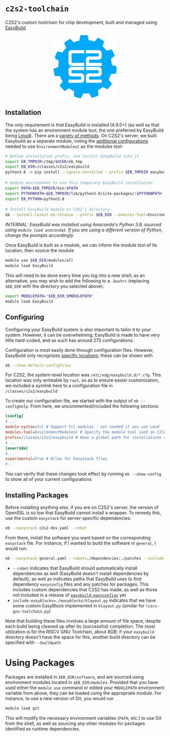 # `c2s2-toolchain`

C2S2's custom toolchain for chip development, built and managed using [EasyBuild](https://easybuild.io/)

<p align="center">
<img src="assets/toolchain.png" alt="C2S2's Logo in a blue gear" width="200"/>
</p>

## Installation

The only requirement is that EasyBuild is installed (4.9.0+) (as well as that the system has an environment module tool, the one preferred by EasyBuild being [Lmod](https://lmod.readthedocs.io/en/latest/)). There are a [variety of methods](https://tutorial.easybuild.io/2023-eb-eessi-uk-workshop/easybuild-installation/). On C2S2's server, we built Easybuild as a separate module, noting the [additional configurations](https://docs.easybuild.io/configuration/#modules_tool) needed to use `EnvironmentModulesC` as the modules tool:

```bash
# Define installation prefix, and install EasyBuild into it
export EB_TMPDIR=/tmp/$USER/eb_tmp
export EB_DIR=/classes/c2s2/easybuild
python3.8 -m pip install --ignore-installed --prefix $EB_TMPDIR easybuild

# Update environment to use this temporary EasyBuild installation
export PATH=$EB_TMPDIR/bin:$PATH
export PYTHONPATH=$EB_TMPDIR/lib/python3.8/site-packages/:$PYTHONPATH
export EB_PYTHON=python3.8

# Install EasyBuild module in C2S2's directory
eb --install-latest-eb-release --prefix $EB_DIR --modules-tool=EnvironmentModulesC --module-syntax=Tcl
```

_INTERNAL: EasyBuild was installed using Anaconda's Python 3.8, sourced using `module load anaconda3`. If you are using a different version of Python, change the prompts accordingly_

Once EasyBuild is built as a module, we can inform the module tool of its location, then source the module

```bash
module use $EB_DIR/modules/all
module load EasyBuild
```

This will need to be done every time you log into a new shell; as an alternative, you may wish to add the following to a `.bashrc` (replacing `$EB_DIR` with the directory you selected above):

```bash
export MODULEPATH="$EB_DIR:$MODULEPATH"
module load EasyBuild
```

## Configuring

Configuring your EasyBuild system is also important to tailor it to your system. However, it can be overwhelming; EasyBuild is made to have very little hard-coded, and as such has around 275 configurations.

Configuration is most easily done through configuration files. However, EasyBuild only recognizes [specific locations](https://docs.easybuild.io/configuration/#configuration_file); these can be shown with

```bash
eb --show-default-configfiles
```

For C2S2, the system-level location was `/etc/xdg/easybuild.d/*.cfg`. This location was only writeable by `root`, so as to ensure easier customization, we included a symlink here to a configuration file in `/classes/c2s2/easybuild`

To create our configuration file, we started with the output of `eb --confighelp`. From here, we uncommented/included the following sections:

```ini
[config]
# ...
module-syntax=Tcl # Support Tcl modules - not needed if you use Lmod
modules-tool=EnvironmentModulesC # Specify the module tool used on C2S2's server
prefix=/classes/c2s2/easybuild # Have a global path for installations and building
# ...
[override]
#...
experimental=True # Allow for Easystack files
#...
```

You can verify that these changes took effect by running `eb --show-config` to show all of your current configurations

## Installing Packages

Before installing anything else, if you are on C2S2's server, the version of OpenSSL is so low that EasyBuild cannot install a wrapper. To remedy this, use the custom `easystack` for server-specific dependencies:

```bash
eb --easystack c2s2-dev.yaml --robot
```

From there, install the software you want based on the corresponding `easystack` file. For instance, if I wanted to build the software in `general`, I would run:

```bash
eb --easystack general.yaml --robot=./dependencies:./patches --include-easyblocks=./easyblocks/klayout.py,./easyblocks/riscvgnutoolchain.py,./easyblocks/dtc.py
```

- `--robot` indicates that EasyBuild should automatically install dependencies as well (EasyBuild doesn't install dependencies by default), as well as indicates paths that EasyBuild uses to find dependency `easyconfig` files and any patches for packages. This includes custom dependencies that C2S2 has made, as well as those not included in a release of [`easybuild-easyconfigs`](https://github.com/easybuilders/easybuild-easyconfigs) yet
- `include-easyblocks=./easyblocks/klayout.py` indicates that we have some custom EasyBlock implemented in `klayout.py` (similar for `riscv-gnu-toolchain.py`)

Note that building these files involves a large amount of file space, despite each build being cleaned up after its (successful) completion. The most utilization is for the RISCV GNU Toolchain, about 8GB; if your `easybuild` directory doesn't have the space for this, another build directory can be specified with `--buildpath`

# Using Packages

Packages are installed in `$EB_DIR/software`, and are sourced using environment modules located in `$EB_DIR/modules`. Provided that you have used either the `module use` command or edited your `MODULEPATH` environment variable from above, they can be loaded using the appropriate module. For instance, to use a new version of Git, you would run

```bash
module load git
```

This will modify the necessary environment variables (`PATH`, etc.) to use Git from the shell, as well as sourcing any ohter modules for packages identified as runtime dependencies.
